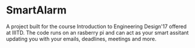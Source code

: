 # SmartAlarm
A project built for the course Introduction to Engineering Design'17 offered at IIITD. The code runs on an rasberry pi and can act as your smart assitant updating you with your emails, deadlines, meetings and more. 
